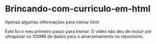 # Brincando-com-curriculo-em-html
 Apenas algumas informações para treinar html
 
Este foi o meu primeiro passo para treinar. O vídeo não deu de incluir por ultrapssar os 100MB de dados para o amarzenamento no repositório. 